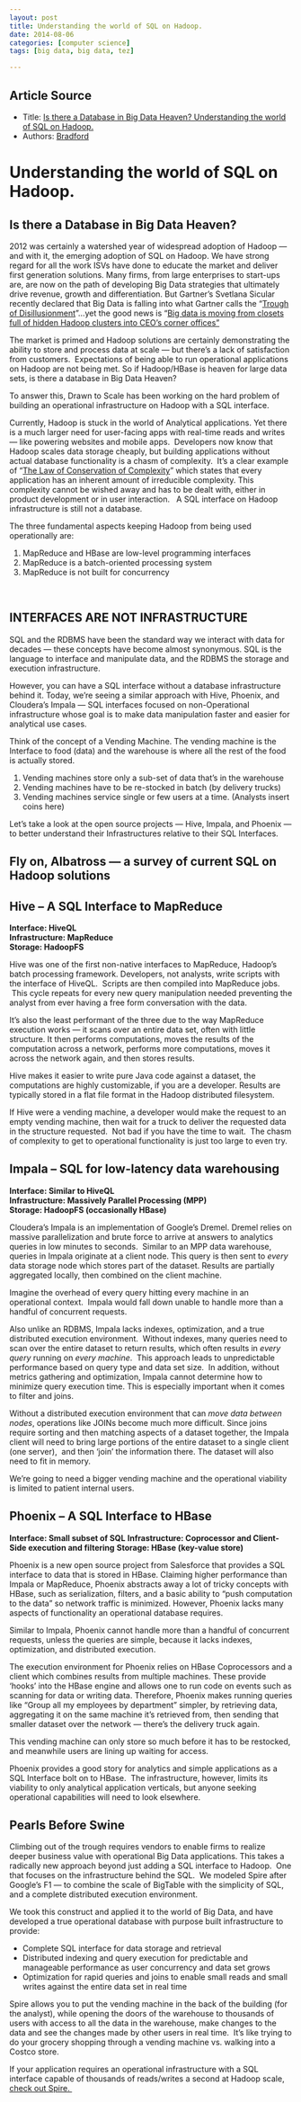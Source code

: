 ```yaml
---
layout: post
title: Understanding the world of SQL on Hadoop.
date: 2014-08-06
categories: [computer science]
tags: [big data, big data, tez]

---
```


## Article Source
* Title: [Is there a Database in Big Data Heaven? Understanding the world of SQL on Hadoop.](http://drawntoscale.com/is-there-a-database-in-big-data-heaven-understanding-the-world-of-sql-on-hadoop/)
* Authors: [Bradford](http://drawntoscale.com/author/bradford/)

# Understanding the world of SQL on Hadoop. 

## Is there a Database in Big Data Heaven?

2012 was certainly a watershed year of widespread adoption of Hadoop —
and with it, the emerging adoption of SQL on Hadoop. We have strong
regard for all the work ISVs have done to educate the market and deliver
first generation solutions. Many firms, from large enterprises to
start-ups are, are now on the path of developing Big Data strategies
that ultimately drive revenue, growth and differentiation. But Gartner’s
Svetlana Sicular recently declared that Big Data is falling into what
Gartner calls the “[Trough of
Disillusionment](http://blogs.gartner.com/svetlana-sicular/big-data-is-falling-into-the-trough-of-disillusionment/)”…yet
the good news is “[Big data is moving from closets full of hidden Hadoop
clusters into CEO’s corner
offices”](http://blogs.gartner.com/svetlana-sicular/magic-realism-of-big-data/)

The market is primed and Hadoop solutions are certainly demonstrating
the ability to store and process data at scale — but there’s a lack of
satisfaction from customers.  Expectations of being able to run
operational applications on Hadoop are not being met. So if Hadoop/HBase
is heaven for large data sets, is there a database in Big Data Heaven?

To answer this, Drawn to Scale has been working on the hard problem of
building an operational infrastructure on Hadoop with a SQL interface.

Currently, Hadoop is stuck in the world of Analytical applications. Yet
there is a much larger need for user-facing apps with real-time reads
and writes — like powering websites and mobile apps.  Developers now
know that Hadoop scales data storage cheaply, but building applications
without actual database functionality is a chasm of complexity.  It’s a
clear example of “[The Law of Conservation of
Complexity](http://en.wikipedia.org/wiki/Law_of_conservation_of_complexity)”
which states that every application has an inherent amount of
irreducible complexity. This complexity cannot be wished away and has to
be dealt with, either in product development or in user interaction.   A
SQL interface on Hadoop infrastructure is still not a database.

The three fundamental aspects keeping Hadoop from being used
operationally are:

 1. MapReduce and HBase are low-level programming interfaces
 2. MapReduce is a batch-oriented processing system
 3. MapReduce is not built for concurrency

 

## INTERFACES ARE NOT INFRASTRUCTURE

SQL and the RDBMS have been the standard way we interact with data for
decades — these concepts have become almost synonymous. SQL is the
language to interface and manipulate data, and the RDBMS the storage and
execution infrastructure.

However, you can have a SQL interface without a database infrastructure
behind it. Today, we’re seeing a similar approach with Hive, Phoenix,
and Cloudera’s Impala — SQL interfaces focused on non-Operational
infrastructure whose goal is to make data manipulation faster and easier
for analytical use cases.

Think of the concept of a Vending Machine. The vending machine is the
Interface to food (data) and the warehouse is where all the rest of the
food is actually stored.

1.  Vending machines store only a sub-set of data that’s in the
    warehouse
2.  Vending machines have to be re-stocked in batch (by delivery trucks)
3.  Vending machines service single or few users at a time. (Analysts
    insert coins here)

Let’s take a look at the open source projects — Hive, Impala, and
Phoenix — to better understand their Infrastructures relative to their
SQL Interfaces.

## Fly on, Albatross — a survey of current SQL on Hadoop solutions

## Hive – A SQL Interface to MapReduce  
**Interface: HiveQL**  
**Infrastructure: MapReduce**  
**Storage: HadoopFS**

Hive was one of the first non-native interfaces to MapReduce, Hadoop’s
batch processing framework. Developers, not analysts, write scripts with
the interface of HiveQL.  Scripts are then compiled into MapReduce jobs.
 This cycle repeats for every new query manipulation needed preventing
the analyst from ever having a free form conversation with the data.

It’s also the least performant of the three due to the way MapReduce
execution works — it scans over an entire data set, often with little
structure. It then performs computations, moves the results of the
computation across a network, performs more computations, moves it
across the network again, and then stores results.

Hive makes it easier to write pure Java code against a dataset, the
computations are highly customizable, if you are a developer. Results
are typically stored in a flat file format in the Hadoop distributed
filesystem.

If Hive were a vending machine, a developer would make the request to an
empty vending machine, then wait for a truck to deliver the requested
data in the structure requested.  Not bad if you have the time to wait.
 The chasm of complexity to get to operational functionality is just too
large to even try.

## Impala – SQL for low-latency data warehousing
**Interface: Similar to HiveQL**  
**Infrastructure: Massively Parallel Processing (MPP)**  
**Storage: HadoopFS (occasionally HBase)**

Cloudera’s Impala is an implementation of Google’s Dremel. Dremel relies
on massive parallelization and brute force to arrive at answers to
analytics queries in low minutes to seconds.  Similar to an MPP data
warehouse, queries in Impala originate at a client node. This query is
then sent to *every* data storage node which stores part of the
dataset. Results are partially aggregated locally, then combined on the
client machine.

Imagine the overhead of every query hitting every machine in an
operational context.  Impala would fall down unable to handle more than
a handful of concurrent requests.

Also unlike an RDBMS, Impala lacks indexes, optimization, and a true
distributed execution environment.  Without indexes, many queries need
to scan over the entire dataset to return results, which often results
in *every query* running on *every machine*.  This approach leads to
unpredictable performance based on query type and data set size.  In
addition, without metrics gathering and optimization, Impala cannot
determine how to minimize query execution time. This is especially
important when it comes to filter and joins.

Without a distributed execution environment that can *move data between
nodes*, operations like JOINs become much more difficult. Since joins
require sorting and then matching aspects of a dataset together, the
Impala client will need to bring large portions of the entire dataset to
a single client (one server),  and then ‘join’ the information there.
The dataset will also need to fit in memory.

We’re going to need a bigger vending machine and the operational
viability is limited to patient internal users.

## Phoenix – A SQL Interface to HBase
**Interface: Small subset of SQL**
**Infrastructure: Coprocessor and Client-Side execution and filtering**
**Storage: HBase (key-value store)**

Phoenix is a new open source project from Salesforce that provides a SQL
interface to data that is stored in HBase. Claiming higher performance
than Impala or MapReduce, Phoenix abstracts away a lot of tricky
concepts with HBase, such as serialization, filters, and a basic ability
to “push computation to the data” so network traffic is minimized.
However, Phoenix lacks many aspects of functionality an operational
database requires.

Similar to Impala, Phoenix cannot handle more than a handful of
concurrent requests, unless the queries are simple, because it lacks
indexes, optimization, and distributed execution.

The execution environment for Phoenix relies on HBase Coprocessors and a
client which combines results from multiple machines. These provide
‘hooks’ into the HBase engine and allows one to run code on events such
as scanning for data or writing data. Therefore, Phoenix makes running
queries like “Group all my employees by department” simpler, by
retrieving data, aggregating it on the same machine it’s retrieved from,
then sending that smaller dataset over the network — there’s the
delivery truck again.

This vending machine can only store so much before it has to be
restocked, and meanwhile users are lining up waiting for access.

Phoenix provides a good story for analytics and simple applications as a
SQL Interface bolt on to HBase.  The infrastructure, however, limits its
viability to only analytical application verticals, but anyone seeking
operational capabilities will need to look elsewhere.

## Pearls Before Swine

Climbing out of the trough requires vendors to enable firms to realize
deeper business value with operational Big Data applications. This takes
a radically new approach beyond just adding a SQL interface to Hadoop.
 One that focuses on the infrastructure behind the SQL.  We modeled
Spire after Google’s F1 — to combine the scale of BigTable with the
simplicity of SQL, and a complete distributed execution environment.

We took this construct and applied it to the world of Big Data, and have
developed a true operational database with purpose built infrastructure
to provide:

-   Complete SQL interface for data storage and retrieval
-   Distributed indexing and query execution for predictable and
    manageable performance as user concurrency and data set grows
-   Optimization for rapid queries and joins to enable small reads and
    small writes against the entire data set in real time

Spire allows you to put the vending machine in the back of the building
(for the analyst), while opening the doors of the warehouse to thousands
of users with access to all the data in the warehouse, make changes to
the data and see the changes made by other users in real time.  It’s
like trying to do your grocery shopping through a vending machine vs.
walking into a Costco store.

If your application requires an operational infrastructure with a SQL
interface capable of thousands of reads/writes a second at Hadoop scale,
[check out Spire. ](http://www.drawntoscale.com)

